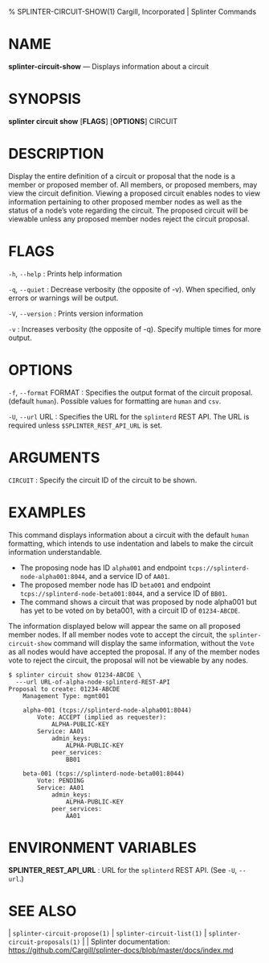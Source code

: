 % SPLINTER-CIRCUIT-SHOW(1) Cargill, Incorporated | Splinter Commands
<!--
  Copyright 2018-2020 Cargill Incorporated
  Licensed under Creative Commons Attribution 4.0 International License
  https://creativecommons.org/licenses/by/4.0/
-->

NAME
====

**splinter-circuit-show** — Displays information about a circuit

SYNOPSIS
========
**splinter circuit show** \[**FLAGS**\] \[**OPTIONS**\] CIRCUIT

DESCRIPTION
===========
Display the entire definition of a circuit or proposal that the node is a member
or proposed member of. All members, or proposed members, may view the circuit
definition. Viewing a proposed circuit enables nodes to view information pertaining
to other proposed member nodes as well as the status of a node’s vote regarding
the circuit. The proposed circuit will be viewable unless any proposed member nodes
reject the circuit proposal.

FLAGS
=====
`-h`, `--help`
: Prints help information

`-q`, `--quiet`
: Decrease verbosity (the opposite of -v). When specified, only errors or
  warnings will be output.

`-V`, `--version`
: Prints version information

`-v`
: Increases verbosity (the opposite of -q). Specify multiple times for more
  output.

OPTIONS
=======
`-f`, `--format` FORMAT
: Specifies the output format of the circuit proposal. (default `human`).
  Possible values for formatting are `human` and `csv`.

`-U`, `--url` URL
: Specifies the URL for the `splinterd` REST API. The URL is required unless
  `$SPLINTER_REST_API_URL` is set.


ARGUMENTS
=========
`CIRCUIT`
: Specify the circuit ID of the circuit to be shown.

EXAMPLES
========
This command displays information about a circuit with the default `human`
formatting, which intends to use indentation and labels to make the circuit
information understandable.

* The proposing node has ID `alpha001` and endpoint
  `tcps://splinterd-node-alpha001:8044`, and a service ID of `AA01`.
* The proposed member node has ID `beta001` and endpoint
  `tcps://splinterd-node-beta001:8044`, and a service ID of `BB01`.
* The command shows a circuit that was proposed by node alpha001 but has yet to
  be voted on by beta001, with a circuit ID of `01234-ABCDE`.

The information displayed below will appear the same on all proposed member nodes.
If all member nodes vote to accept the circuit, the `splinter-circuit-show`
command will display the same information, without the `Vote` as all nodes would
have accepted the proposal. If any of the member nodes vote to reject the circuit,
the proposal will not be viewable by any nodes.

```
$ splinter circuit show 01234-ABCDE \
  ---url URL-of-alpha-node-splinterd-REST-API
Proposal to create: 01234-ABCDE
    Management Type: mgmt001

    alpha-001 (tcps://splinterd-node-alpha001:8044)
        Vote: ACCEPT (implied as requester):
            ALPHA-PUBLIC-KEY
        Service: AA01
            admin_keys:
                ALPHA-PUBLIC-KEY
            peer_services:
                BB01

    beta-001 (tcps://splinterd-node-beta001:8044)
        Vote: PENDING
        Service: AA01
            admin_keys:
                ALPHA-PUBLIC-KEY
            peer_services:
                AA01
```

ENVIRONMENT VARIABLES
=====================
**SPLINTER_REST_API_URL**
: URL for the `splinterd` REST API. (See `-U`, `--url`.)

SEE ALSO
========
| `splinter-circuit-propose(1)`
| `splinter-circuit-list(1)`
| `splinter-circuit-proposals(1)`
|
| Splinter documentation: https://github.com/Cargill/splinter-docs/blob/master/docs/index.md
